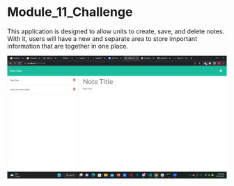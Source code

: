 # Module_11_Challenge

This application is designed to allow units to create, save, and delete notes. With it, users will have a new and separate area to store important information that are together in one place.

![Notetaker Screnshot](/Develop/public/assets/Screenshot%20(98).png)